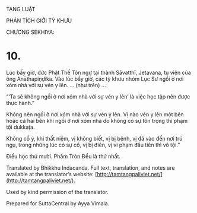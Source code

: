  

TẠNG LUẬT

PHÂN TÍCH GIỚI TỲ KHƯU

CHƯƠNG SEKHIYA:

# 10.

Lúc bấy giờ, đức Phật Thế Tôn ngự tại thành Sāvatthī, Jetavana, tu viện của ông Anāthapiṇḍika. Vào lúc bấy giờ, các tỳ khưu nhóm Lục Sư ngồi ở nơi xóm nhà với sự vén y lên. … (như trên) …

“‘Ta sẽ không ngồi ở nơi xóm nhà với sự vén y lên’ là việc học tập nên được thực hành.”

Không nên ngồi ở nơi xóm nhà với sự vén y lên. Vị nào vén y lên một bên hoặc cả hai bên khi ngồi ở nơi xóm nhà do không có sự tôn trọng thì phạm tội dukkaṭa.

Không cố ý, khi thất niệm, vị không biết, vị bị bệnh, vị đã vào đến nơi trú ngụ, trong những lúc có sự cố, vị bị điên, vị vi phạm đầu tiên thì vô tội.”

Điều học thứ mười. Phẩm Tròn Đều là thứ nhất.

Translated by Bhikkhu Indacanda. Full text, translation, and notes are available at the translator’s website: [http://tamtangpaliviet.net/](http://tamtangpaliviet.net/).

Used by kind permission of the translator.

Prepared for SuttaCentral by Ayya Vimala.